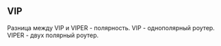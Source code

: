 ## VIP

Разница между VIP и VIPER - полярность. VIP - однополярный роутер. VIPER - двух полярный роутер.